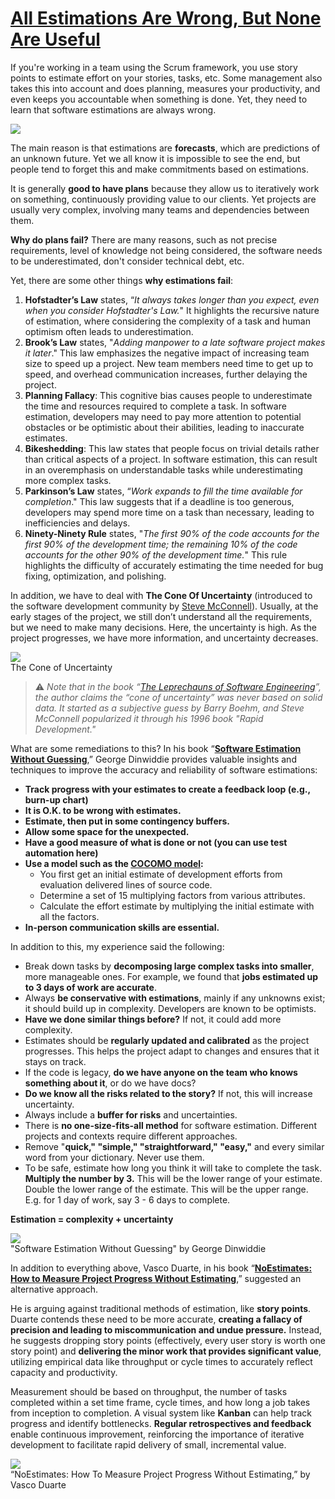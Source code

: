 # [All Estimations Are Wrong, But None Are Useful](https://newsletter.techworld-with-milan.com/p/all-estimations-are-wrong-but-none)

If you're working in a team using the Scrum framework, you use story points to estimate effort on your stories, tasks, etc. Some management also takes this into account and does planning, measures your productivity, and even keeps you accountable when something is done. Yet, they need to learn that software estimations are always wrong.

![](https://scillidan.github.io/image_post/all-estimations-are-wrong-but-none-are-useful_01.webp)

The main reason is that estimations are **forecasts**, which are predictions of an unknown future. Yet we all know it is impossible to see the end, but people tend to forget this and make commitments based on estimations.

It is generally **good to have plans** because they allow us to iteratively work on something, continuously providing value to our clients. Yet projects are usually very complex, involving many teams and dependencies between them.

**Why do plans fail?** There are many reasons, such as not precise requirements, level of knowledge not being considered, the software needs to be underestimated, don't consider technical debt, etc.

Yet, there are some other things **why estimations fail**:

1. **Hofstadter’s Law** states, “_It always takes longer than you expect, even when you consider Hofstadter's Law._" It highlights the recursive nature of estimation, where considering the complexity of a task and human optimism often leads to underestimation.
2. **Brook’s Law** states, "_Adding manpower to a late software project makes it later_." This law emphasizes the negative impact of increasing team size to speed up a project. New team members need time to get up to speed, and overhead communication increases, further delaying the project.
3. **Planning Fallacy**: This cognitive bias causes people to underestimate the time and resources required to complete a task. In software estimation, developers may need to pay more attention to potential obstacles or be optimistic about their abilities, leading to inaccurate estimates.
4. **Bikeshedding**: This law states that people focus on trivial details rather than critical aspects of a project. In software estimation, this can result in an overemphasis on understandable tasks while underestimating more complex tasks.
5. **Parkinson’s Law** states, “_Work expands to fill the time available for completion_." This law suggests that if a deadline is too generous, developers may spend more time on a task than necessary, leading to inefficiencies and delays.
6. **Ninety-Ninety Rule** states, "_The first 90% of the code accounts for the first 90% of the development time; the remaining 10% of the code accounts for the other 90% of the development time._" This rule highlights the difficulty of accurately estimating the time needed for bug fixing, optimization, and polishing.

In addition, we have to deal with **The Cone Of Uncertainty** (introduced to the software development community by [Steve McConnell](http://www.stevemcconnell.com/)). Usually, at the early stages of the project, we still don’t understand all the requirements, but we need to make many decisions. Here, the uncertainty is high. As the project progresses, we have more information, and uncertainty decreases.

![](https://scillidan.github.io/image_post/all-estimations-are-wrong-but-none-are-useful_02.webp)  
The Cone of Uncertainty

> ⚠️ _Note that in the book “[The Leprechauns of Software Engineering](https://leanpub.com/leprechauns)”, the author claims the “cone of uncertainty” was never based on solid data. It started as a subjective guess by Barry Boehm, and Steve McConnell popularized it through his 1996 book "Rapid Development."_

What are some remediations to this? In his book “**[Software Estimation Without Guessing](https://amzn.to/3O0y2SV)**,” George Dinwiddie provides valuable insights and techniques to improve the accuracy and reliability of software estimations:

- **Track progress with your estimates to create a feedback loop (e.g., burn-up chart)**
- **It is O.K. to be wrong with estimates.**
- **Estimate, then put in some contingency buffers.**
- **Allow some space for the unexpected.**
- **Have a good measure of what is done or not (you can use test automation here)**
- **Use a model such as the [COCOMO model](https://www.educative.io/answers/what-is-the-cocomo-model):**
	- You first get an initial estimate of development efforts from evaluation delivered lines of source code.
	- Determine a set of 15 multiplying factors from various attributes.
	- Calculate the effort estimate by multiplying the initial estimate with all the factors.
-   **In-person communication skills are essential.**

In addition to this, my experience said the following:

- Break down tasks by **decomposing large complex tasks into smaller**, more manageable ones. For example, we found that **jobs estimated up to 3 days of work are accurate**.
- Always **be conservative with estimations**, mainly if any unknowns exist; it should build up in complexity. Developers are known to be optimists.
- **Have we done similar things before?** If not, it could add more complexity.
- Estimates should be **regularly updated and calibrated** as the project progresses. This helps the project adapt to changes and ensures that it stays on track.
- If the code is legacy, **do we have anyone on the team who knows something about it**, or do we have docs?
- **Do we know all the risks related to the story?** If not, this will increase uncertainty.
- Always include a **buffer for risks** and uncertainties.
- There is **no one-size-fits-all method** for software estimation. Different projects and contexts require different approaches.
- Remove "**quick," "simple," "straightforward," "easy,"** and every similar word from your dictionary. Never use them.
- To be safe, estimate how long you think it will take to complete the task. **Multiply the number by 3.** This will be the lower range of your estimate. Double the lower range of the estimate. This will be the upper range. E.g. for 1 day of work, say 3 - 6 days to complete.

**Estimation = complexity + uncertainty**

[![](https://scillidan.github.io/image_post/all-estimations-are-wrong-but-none-are-useful_03.webp)](https://amzn.to/3O0y2SV)  
"Software Estimation Without Guessing" by George Dinwiddie

In addition to everything above, Vasco Duarte, in his book “**[NoEstimates: How to Measure Project Progress Without Estimating](https://amzn.to/3NWeuyM)**,” suggested an alternative approach.

He is arguing against traditional methods of estimation, like **story points**. Duarte contends these need to be more accurate, **creating a fallacy of precision and leading to miscommunication and undue pressure.** Instead, he suggests dropping story points (effectively, every user story is worth one story point) and **delivering the minor work that provides significant value**, utilizing empirical data like throughput or cycle times to accurately reflect capacity and productivity.

Measurement should be based on throughput, the number of tasks completed within a set time frame, cycle times, and how long a job takes from inception to completion. A visual system like **Kanban** can help track progress and identify bottlenecks. **Regular retrospectives and feedback** enable continuous improvement, reinforcing the importance of iterative development to facilitate rapid delivery of small, incremental value.

![](https://scillidan.github.io/image_post/all-estimations-are-wrong-but-none-are-useful_04.webp)  
“NoEstimates: How To Measure Project Progress Without Estimating,” by Vasco Duarte

